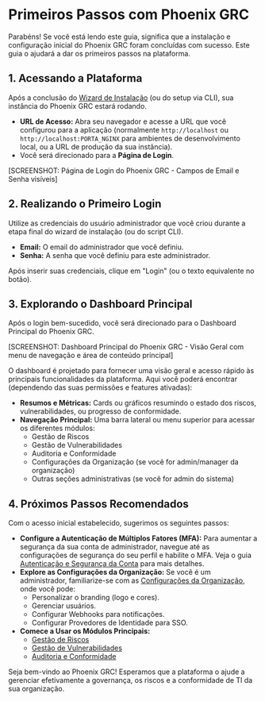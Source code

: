 # Primeiros Passos com Phoenix GRC

Parabéns! Se você está lendo este guia, significa que a instalação e configuração inicial do Phoenix GRC foram concluídas com sucesso. Este guia o ajudará a dar os primeiros passos na plataforma.

## 1. Acessando a Plataforma

Após a conclusão do [Wizard de Instalação](./../../README.md#método-1-wizard-de-instalação-via-browser-recomendado) (ou do setup via CLI), sua instância do Phoenix GRC estará rodando.

*   **URL de Acesso:** Abra seu navegador e acesse a URL que você configurou para a aplicação (normalmente `http://localhost` ou `http://localhost:PORTA_NGINX` para ambientes de desenvolvimento local, ou a URL de produção da sua instância).
*   Você será direcionado para a **Página de Login**.

[SCREENSHOT: Página de Login do Phoenix GRC - Campos de Email e Senha visíveis]

## 2. Realizando o Primeiro Login

Utilize as credenciais do usuário administrador que você criou durante a etapa final do wizard de instalação (ou do script CLI).

*   **Email:** O email do administrador que você definiu.
*   **Senha:** A senha que você definiu para este administrador.

Após inserir suas credenciais, clique em "Login" (ou o texto equivalente no botão).

## 3. Explorando o Dashboard Principal

Após o login bem-sucedido, você será direcionado para o Dashboard Principal do Phoenix GRC.

[SCREENSHOT: Dashboard Principal do Phoenix GRC - Visão Geral com menu de navegação e área de conteúdo principal]

O dashboard é projetado para fornecer uma visão geral e acesso rápido às principais funcionalidades da plataforma. Aqui você poderá encontrar (dependendo das suas permissões e features ativadas):

*   **Resumos e Métricas:** Cards ou gráficos resumindo o estado dos riscos, vulnerabilidades, ou progresso de conformidade.
*   **Navegação Principal:** Uma barra lateral ou menu superior para acessar os diferentes módulos:
    *   Gestão de Riscos
    *   Gestão de Vulnerabilidades
    *   Auditoria e Conformidade
    *   Configurações da Organização (se você for admin/manager da organização)
    *   Outras seções administrativas (se você for admin do sistema)

## 4. Próximos Passos Recomendados

Com o acesso inicial estabelecido, sugerimos os seguintes passos:

*   **Configure a Autenticação de Múltiplos Fatores (MFA):** Para aumentar a segurança da sua conta de administrador, navegue até as configurações de segurança do seu perfil e habilite o MFA. Veja o guia [Autenticação e Segurança da Conta](./02-authentication.md) para mais detalhes.
*   **Explore as Configurações da Organização:** Se você é um administrador, familiarize-se com as [Configurações da Organização](./06-organization-settings.md), onde você pode:
    *   Personalizar o branding (logo e cores).
    *   Gerenciar usuários.
    *   Configurar Webhooks para notificações.
    *   Configurar Provedores de Identidade para SSO.
*   **Comece a Usar os Módulos Principais:**
    *   [Gestão de Riscos](./03-risk-management.md)
    *   [Gestão de Vulnerabilidades](./04-vulnerability-management.md)
    *   [Auditoria e Conformidade](./05-audit-compliance.md)

Seja bem-vindo ao Phoenix GRC! Esperamos que a plataforma o ajude a gerenciar efetivamente a governança, os riscos e a conformidade de TI da sua organização.
